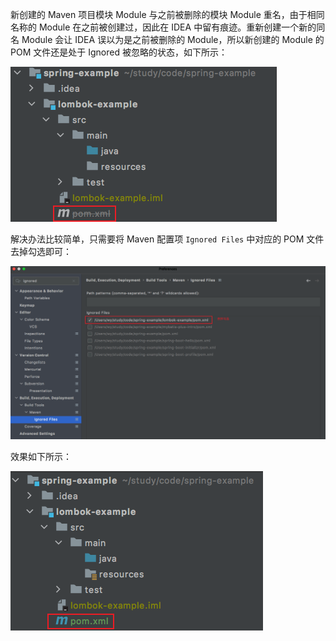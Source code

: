 新创建的 Maven 项目模块 Module 与之前被删除的模块 Module 重名，由于相同名称的 Module 在之前被创建过，因此在 IDEA 中留有痕迹。重新创建一个新的同名 Module 会让 IDEA 误以为是之前被删除的 Module，所以新创建的 Module 的 POM 文件还是处于 Ignored 被忽略的状态，如下所示：

![](../../Image/Maven/pom-ignored-file-1.png)

解决办法比较简单，只需要将 Maven 配置项 `Ignored Files` 中对应的 POM 文件去掉勾选即可：

![](../../Image/Maven/pom-ignored-file-2.png)

效果如下所示：

![](../../Image/Maven/pom-ignored-file-3.png)
